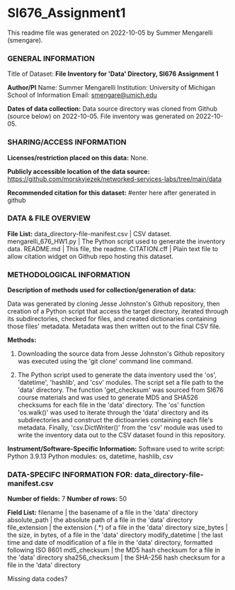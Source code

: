 # SI676_Assignment1

This readme file was generated on 2022-10-05 by Summer Mengarelli (smengare).

### GENERAL INFORMATION

Title of Dataset: **File Inventory for 'Data' Directory, SI676 Assignment 1**

**Author/PI**
Name: Summer Mengarelli
Institution: University of Michigan School of Information
Email: smengare@umich.edu

**Dates of data collection:**
Data source directory was cloned from Github (source below) on 2022-10-05.
File inventory was generated on 2022-10-05.


### SHARING/ACCESS INFORMATION

**Licenses/restriction placed on this data:** None.

**Publicly accessible location of the data source:** https://github.com/morskyjezek/networked-services-labs/tree/main/data

**Recommended citation for this dataset:** #enter here after generated in github


### DATA & FILE OVERVIEW

**File List:**
    data_directory-file-manifest.csv | CSV dataset.
    mengarelli_676_HW1.py | The Python script used to generate the inventory data.
    README.md | This file, the readme.
    CITATION.cff | Plain text file to allow citation widget on Github repo hosting this dataset.


### METHODOLOGICAL INFORMATION

**Description of methods used for collection/generation of data:**

Data was generated by cloning Jesse Johnston's Github repository, then creation of a Python script that access the target directory, iterated through its subdirectories, checked for files, and created dictionaries containing those files' metadata. Metadata was then written out to the final CSV file.

**Methods:**

1. Downloading the source data from Jesse Johnston's Github repository was executed using the 'git clone' command line command.

2. The Python script used to generate the data inventory used the 'os', 'datetime', 'hashlib', and 'csv' modules. The script set a file path to the 'data' directory. The function 'get_checksum' was sourced from SI676 course materials and was used to generate MD5 and SHA526 checksums for each file in the 'data' directory. The 'os' function 'os.walk()' was used to iterate through the 'data' directory and its subdirectories and construct the dictioanries containing each file's metadata. Finally, 'csv.DictWriter()' from the 'csv' module was used to write the inventory data out to the CSV dataset found in this repository.

**Instrument/Software-Specific Information:**
    Software used to write script: Python 3.9.13
    Python modules: os, datetime, hashlib, csv


### DATA-SPECIFC INFORMATION FOR: data_directory-file-manifest.csv

**Number of fields:** 7
**Number of rows:** 50

**Field List:**
    filename | the basename of a file in the 'data' directory
    absolute_path | the absolute path of a file in the 'data' directory
    file_extension | the extension (.*) of a file in the 'data' directory
    size_bytes | the size, in bytes, of a file in the 'data' directory
    modify_datetime | the last time and date of modification of a file in the 'data' directory, formatted following ISO 8601
    md5_checksum | the MD5 hash checksum for a file in the 'data' directory
    sha256_checksum | the SHA-256 hash checksum for a file in the 'data' directory

Missing data codes?
